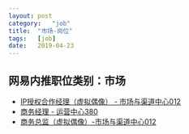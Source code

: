 ```yaml
---
layout:	post
category:	"job"
title:	"市场-岗位"
tags:	[job]
date:	2019-04-23
---
```

## 网易内推职位类别：市场
- [IP授权合作经理（虚拟偶像） - 市场与渠道中心012](http://mobile.bole.netease.com/bole/boleDetail?id=16027&employeeId=346f03c3cda5f04c&key=all)
- [商务经理 - 运营中心380](http://mobile.bole.netease.com/bole/boleDetail?id=16021&employeeId=346f03c3cda5f04c&key=all)
- [商务总监（虚拟偶像）-市场与渠道中心012](http://mobile.bole.netease.com/bole/boleDetail?id=14339&employeeId=346f03c3cda5f04c&key=all)
